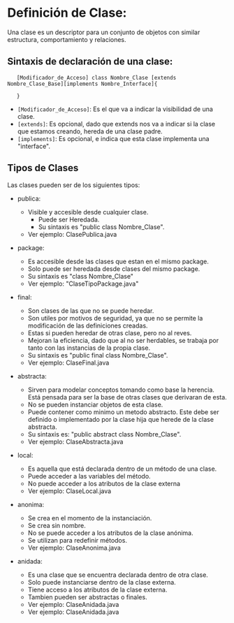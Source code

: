 # Definición de Clase:
 Una clase es un descriptor para un conjunto de objetos con similar estructura, comportamiento y relaciones.
 
## Sintaxis de declaración de una clase:
 ```
  	[Modificador_de_Acceso] class Nombre_Clase [extends Nombre_Clase_Base][implements Nombre_Interface]{
  
 	}
 ```
 
 * `[Modificador_de_Acceso]`: Es el que va a indicar la visibilidad de una clase.
 * `[extends]`: Es opcional, dado que extends nos va a indicar si la clase que estamos creando, hereda de una clase padre.
 * `[implements]`: Es opcional, e indica que esta clase implementa una "interface".
 
## Tipos de Clases
 Las clases pueden ser de los siguientes tipos:
 
 * publica: 
     - Visible y accesible desde cualquier clase. 
 	 	 - Puede ser Heredada. 
 	 	 - Su sintaxis es "public class Nombre_Clase". 
     - Ver ejemplo: ClasePublica.java

 * package: 
     - Es accesible desde las clases que estan en el mismo package.
     - Solo puede ser heredada desde clases del mismo package.
     - Su sintaxis es "class Nombre_Clase"
     - Ver ejemplo: "ClaseTipoPackage.java"

 * final:
     - Son clases de las que no se puede heredar.
     - Son utiles por motivos de seguridad, ya que no se permite la modificación de las definiciones creadas.
     - Estas si pueden heredar de otras clase, pero no al reves.
     - Mejoran la eficiencia, dado que al no ser herdables, se trabaja por tanto con las instancias de la propia clase.
     - Su sintaxis es "public final class Nombre_Clase".
     - Ver ejemplo: ClaseFinal.java

 * abstracta:
     - Sirven para modelar conceptos tomando como base la herencia. Está pensada para ser la base de otras clases que derivaran de esta.
     - No se pueden instanciar objetos de esta clase.
     - Puede contener como minimo un metodo abstracto. Este debe ser definido o implementado por la clase hija que herede de la clase abstracta.
     - Su sintaxis es: "public abstract class Nombre_Clase".
     - Ver ejemplo: ClaseAbstracta.java

 * local:
     - Es aquella que está declarada dentro de un método de una clase.
     - Puede acceder a las variables del método.
     - No puede acceder a los atributos de la clase externa
     - Ver ejemplo: ClaseLocal.java

 * anonima:
     - Se crea en el momento de la instanciación.
     - Se crea sin nombre.
     - No se puede acceder a los atributos de la clase anónima.
     - Se utilizan para redefinir métodos.
     - Ver ejemplo: ClaseAnonima.java
     
 * anidada: 
     - Es una clase que se encuentra declarada dentro de otra clase.
     - Solo puede instanciarse dentro de la clase externa.
     - Tiene acceso a los atributos de la clase externa.
     - Tambien pueden ser abstractas o finales.
     - Ver ejemplo: ClaseAnidada.java
     - Ver ejemplo: ClaseAnidada.java 
